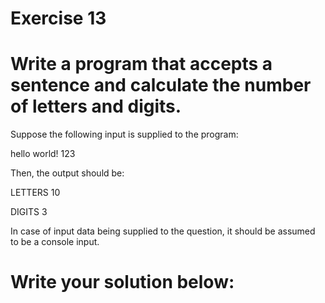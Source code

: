 # Exercise 13
# Write a program that accepts a sentence and calculate the number of letters and digits.

Suppose the following input is supplied to the program:

hello world! 123

Then, the output should be:

LETTERS 10

DIGITS 3



In case of input data being supplied to the question, it should be assumed to be a console input.





# Write your solution below:
